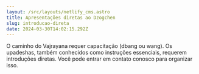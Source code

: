 ```yaml
---
layout: /src/layouts/netlify_cms.astro
title: Apresentações diretas ao Dzogchen
slug: introducao-direta
date: 2024-03-30T14:02:15.292Z
---
```

O caminho do Vajrayana requer capacitação (dbang ou wang). Os upadeshas, ​​também conhecidos como instruções essenciais, requerem introduções diretas. Você pode entrar em contato conosco para organizar isso.